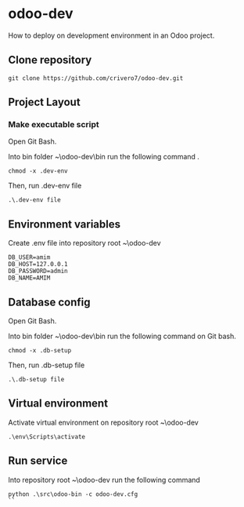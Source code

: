 # odoo-dev

How to deploy on development environment in an Odoo project.

## Clone repository

```
git clone https://github.com/crivero7/odoo-dev.git
```


## Project Layout

### Make executable script
Open Git Bash.

Into bin folder ~\odoo-dev\bin run the following command .

```
chmod -x .dev-env
```
Then, run .dev-env file

```
.\.dev-env file
```

## Environment variables
Create .env file into repository root ~\odoo-dev

```
DB_USER=amim
DB_HOST=127.0.0.1
DB_PASSWORD=admin
DB_NAME=AMIM
```


## Database config
Open Git Bash.

Into bin folder ~\odoo-dev\bin run the following command on Git bash.

```
chmod -x .db-setup
```
Then, run .db-setup file

```
.\.db-setup file
```

## Virtual environment

Activate virtual environment on repository root ~\odoo-dev

```
.\env\Scripts\activate
```

## Run service
Into repository root ~\odoo-dev run the following command

```
python .\src\odoo-bin -c odoo-dev.cfg
``
